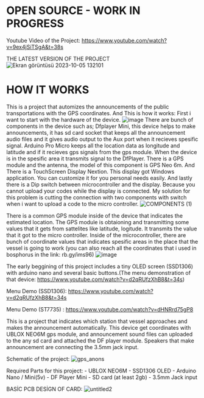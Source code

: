 # OPEN SOURCE - WORK IN PROGRESS
Youtube Video of the Project: https://www.youtube.com/watch?v=9ex4jSiTSgA&t=38s

THE LATEST VERSION OF THE PROJECT
![Ekran görüntüsü 2023-10-05 132101](https://github.com/bilalemregirit/Auto_Announcement_system/assets/60060887/8d35b672-1630-455d-8e45-37a65f3aa210)



# HOW IT WORKS

This is a project that automizes the announcements of the public transportations with the GPS coordinates. 
And This is how it works: First i want to start with the hardware of the device.
![image](https://github.com/bilalemregirit/Auto_Announcement/assets/60060887/eaf463e3-062e-45a4-a03c-ce7876c2a655)
There are bunch of components in the device such as; Dfplayer Mini, this device helps to make announcements, it has 
sd card socket that keeps all the announcement audio files and it gives audio output to the Aux port when it recieves
spesific signal. Arduino Pro Micro keeps all the location data as longitude and latitude and if it recieves gps signals 
from the gps module. When the device is in the spesific area it transmits signal to the DfPlayer. There is a GPS module 
and the antenna, the model of this component is GPS Neo 6m. And There is a TouchScreen Display Nextion. This display 
got Windows application. You can customize it for you personal needs easily. And lastly there is a Dip switch between 
microcontroller and the display. Because you cannot upload your codes while the display is connected. My solution for 
this problem is cutting the connection with two components with switch when i want to upload a code to the micro controller.
![COMPONENTS (1)](https://github.com/bilalemregirit/Auto_Announcement/assets/60060887/4ab5dbb0-785c-4a87-b8b9-99125e0584c6)



There is a common GPS module inside of the device that indicates the estimated 
location. The GPS module is obtaioning and transmitting some values that it gets from sattelites like 
latitude, logitude. It transmits the value that it got to the micro controller. Inside of the microcontroller,
there are bunch of coordinate values that indicates spesific areas in the place that the vessel is going to work
(you can also reach all the coordinates that i used in bosphorus in the link: rb.gy/ims96)
![image](https://github.com/bilalemregirit/Auto_Announcement/assets/60060887/a27e065c-3d33-49e2-a315-e24402321df5)









The early beggining of this project includes a tiny OLED screen (SSD1306) with 
arduino nano and several basic buttons.(The menu demonstration of that device: 
https://www.youtube.com/watch?v=d2qRUfzXhB8&t=34s) 






















    
 Menu Demo (SSD1306): https://www.youtube.com/watch?v=d2qRUfzXhB8&t=34s
 
 Menu Demo (ST7735) : https://www.youtube.com/watch?v=dHNRrd75gP8
 
  This is a project that indicates which station that vessel approaches and makes the announcement automatically. This device get coordinates 
with UBLOX NEO6M gps module, and announcement sound files can uploaded to the any sd card and attached the DF player module. Speakers that make 
announcement are connecting the 3.5mm jack input.   

Schematic of the project:
![gps_anons](https://user-images.githubusercontent.com/60060887/175570052-f531bdab-98e3-444b-9662-8625886b9e28.png)

 Required Parts for this project:
      - UBLOX NEO6M
      - SSD1306 OLED
      - Arduino Nano / Mini(5v)
      - DF Player Mini
      - SD card (at least 2gb)
      - 3.5mm Jack input   
      
BASİC PCB DESİGN OF CARD:
![untitled2](https://user-images.githubusercontent.com/60060887/175928738-212f4597-2feb-4142-bfca-90d5eb1ed512.png)
